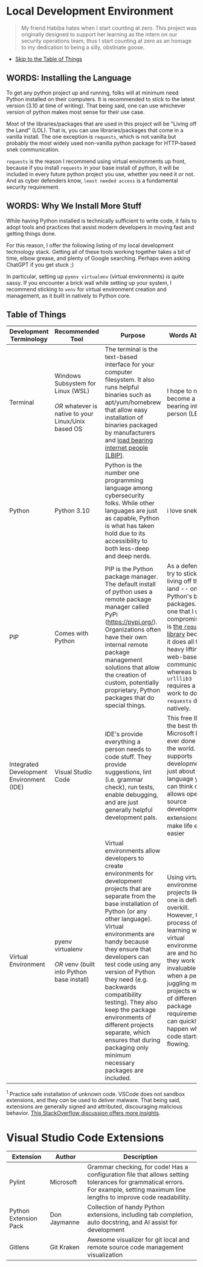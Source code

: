# Local Development Environment

> My friend Habiba hates when I start counting at zero. This project was originally designed to support her learning as the intern on our security operations team, thus I start counting at zero as an homage to my dedication to being a silly, obstinate goose.

* [Skip to the Table of Things](0_DEV_ENVIRONMENT.md#table-of-things)

## WORDS: Installing the Language

To get any python project up and running, folks will at minimum need Python installed on their computers. It is recommended to stick to the latest version (3.10 at time of writing). That being said, one can use whichever version of python makes most sense for their use case. 

Most of the libraries/packages that are used in this project will be "Living off the Land" (LOL). That is, you can use libraries/packages that come in a vanilla install. The one exception is `requests`, which is not vanilla but probably the most widely used non-vanilla python package for HTTP-based snek communication. 

`requests` is the reason I recommend using virtual environments up front, because if you install `requests` in your base install of python, it will be included in every future python project you use, whether you need it or not. And as cyber defenders know, `least needed access` is a fundamental security requirement.

## WORDS: Why We Install More Stuff
While having Python installed is technically sufficient to write code, it fails to adopt tools and practices that assist modern developers in moving fast and getting things done. 

For this reason, I offer the following listing of my local development technology stack. Getting all of these tools working together takes a bit of time, elbow grease, and plenty of Google searching. Perhaps even asking ChatGPT if you get stuck ;)

In particular, setting up `pyenv virtualenv` (virtual environments) is quite sassy. If you encounter a brick wall while setting up your system, I recommend sticking to `venv` for virtual environment creation and management, as it built in natively to Python core.

## Table of Things

| Development Terminology | Recommended Tool | Purpose | Words About It |
| -- | -- | -- | -- |
| Terminal | Windows Subsystem for Linux (WSL) <br><br>*OR* whatever is native to your Linux/Unix based OS | The terminal is the text-based interface for your computer filesystem. It also runs helpful binaries such as apt/yum/homebrew that allow easy installation of binaries packaged by manufacturers and [load bearing internet people (LBIP)](http://esr.ibiblio.org/?p=8383). | I hope to never become a load bearing internet person (LBIP). |
| Python | Python 3.10 | Python is the number one programming language among cybersecurity folks. While other languages are just as capable, Python is what has taken hold due to its accessibility to both less-deep and deep nerds. | i love snek. |
| PIP | Comes with Python | PIP is the Python package manager. The default install of python uses a remote package manager called PyPi (https://pypi.org/). Organizations often have their own internal remote package management solutions that allow the creation of custom, potentially proprietary, Python packages that do special things. | As a defender, I try to stick to living off the land -- only use Python's built-in packages. The one that I usually compromise for is [the `requests` library](https://pypi.org/project/requests/) because it does all the heavy lifting for web-based communications, whereas built in `urlllib3` requires a lot of work to do what `requests` does natively. |
| Integrated Development Environment (IDE) | Visual Studio Code |  IDE's provide everything a person needs to code stuff. They provide suggestions, lint (i.e. grammar check), run tests, enable debugging, and are just generally helpful development pals. | This free IDE is the best thing Microsoft has ever done for the world. It supports development in just about any language you can think of and allows open source development of extensions<sup>1</sup> that make life even easier |
| Virtual Environment | pyenv virtualenv <br><br> *OR* venv (built into Python base install) | Virtual environments allow developers to create environments for development projects that are separate from the base installation of Python (or any other language). Virtual environments are handy because they ensure that developers can test code using any version of Python they need (e.g. backwards compatibility testing). They also keep the package environments of different projects separate, which ensures that during packaging only minimum necessary packages are included. | Using virtual environments for projects like this one is definitely overkill. However, the process of learning what virtual environments are and how they work is invaluable for when a person is juggling multiple projects with lots of different package requirements, as can quickly happen when code starts flowing. |

<sup>1</sup> Practice safe installation of unknown code. VSCode does not sandbox extensions, and they *can* be used to deliver malware. That being said, extensions are generally signed and attributed, discouraging malicious behavior. [This StackOverflow discussion offers more insights](https://stackoverflow.com/questions/67493012/how-safe-are-extensions-in-visual-studio-code).

# Visual Studio Code Extensions

| Extension | Author | Description |
| -- | -- | -- |
| Pylint | Microsoft | Grammar checking, for code! Has a configuration file that allows setting tolerances for grammatical errors. For example, setting maximum line lengths to improve code readabillity. |
| Python Extension Pack | Don Jaymanne | Collection of handy Python extensions, including tab completion, auto docstring, and AI assist for development |
| Gitlens | Git Kraken | Awesome visualizer for git local and remote source code management visualization |

